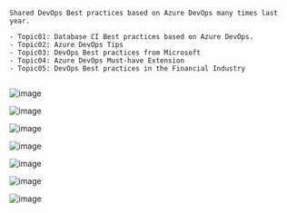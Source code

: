 
```
Shared DevOps Best practices based on Azure DevOps many times last year.

- Topic01: Database CI Best practices based on Azure DevOps.
- Topic02: Azure DevOps Tips
- Topic03: DevOps Best practices from Microsoft
- Topic04: Azure DevOps Must-have Extension 
- Topic05: DevOps Best practices in the Financial Industry


```

![image](https://user-images.githubusercontent.com/6780666/218507379-e73b0af3-f607-4776-9365-eed13c07c568.png)

![image](https://user-images.githubusercontent.com/6780666/218507294-273df1f0-a826-447c-bfd9-f89b012d598c.png)

![image](https://user-images.githubusercontent.com/6780666/218507331-4aa62f9c-56a7-4ef3-af80-db544a1d650c.png)

![image](https://user-images.githubusercontent.com/6780666/218507354-ad643482-7a41-4ec8-891e-592f534a936f.png)

![image](https://user-images.githubusercontent.com/6780666/218507692-41e01878-180f-498b-883e-8855e8b19ff3.png)

![image](https://user-images.githubusercontent.com/6780666/222099014-522ced62-bb82-49b5-8465-b70b493d985c.png)

![image](https://user-images.githubusercontent.com/6780666/222099050-c398d003-1d69-49d0-9702-350ab8d031cd.png)


